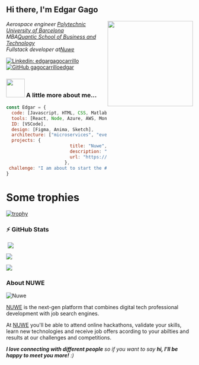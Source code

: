 <h2> Hi there, I'm Edgar Gago </h2>

<img align='right' src="./Assets/profile.png" width="230">

<p><em>Aerospace engineer <a href="https://upc.edu">Polytechnic University of Barcelona</a>
</br>MBA<a href="https://quantic.edu/">Quantic School of Business and Technology</a>
</br>Fullstack developer at<a href="https://nuwe.io">Nuwe</a>
</em></p>


[![Linkedin: edgargagocarrillo](https://img.shields.io/badge/-edgargagocarillo-blue?style=flat-square&logo=Linkedin&logoColor=white&link=https://www.linkedin.com/in/edgargagocarrillo/)](https://www.linkedin.com/in/edgargagocarrillo/)
[![GitHub gagocarrilloedgar](https://img.shields.io/github/followers/gagocarrilloedgar?label=follow&style=social)](https://github.com/gagocarrilloedgar)


### <img src="https://media.giphy.com/media/VgCDAzcKvsR6OM0uWg/giphy.gif" width="50"> A little more about me...  

```javascript
const Edgar = {
  code: [Javascript, HTML, CSS, Matlab, R, SQL,C,C++,Dart],
  tools: [React, Node, Azure, AWS, MongoDB,Vercel, Heroku,Flutter],
  ID: [VSCode],
  design: [Figma, Anima, Sketch],
  architecture: ["microservices", "event-driven", "design system pattern"],
  projects: {
                        title: "Nuwe",
                        description: "The development and job search platform of the future",
                        url: "https://nuwe.io"
                      },
 challenge: "I am about to start the #100DaysOfCode challenge focusing on React and JS"
}
```

# Some trophies

[![trophy](https://github-profile-trophy.vercel.app/?username=gagocarrilloedgar&theme=onedark)](https://github.com/ryo-ma/github-profile-trophy)

### :zap: GitHub Stats

<p>&nbsp;<img align="center" src="https://github-readme-stats.vercel.app/api?username=gagocarrilloedgar&show_icons=true&hide_border=true&show_owner=true&title_color=FFFF00&theme=dark&custom_title= &layout=compact" /><br>

<img align="center" src="https://github-readme-streak-stats.herokuapp.com/?user=gagocarrilloedgar&theme=radical&custom_title=streak-stats&hide_border=true&layout=compact" /><br>

<img align="center" src="https://github-profile-summary-cards.vercel.app/api/cards/profile-details?username=gagocarrilloedgar&theme=dracula" /></p>



### About NUWE

![Nuwe](./Assets/cover.png)


[NUWE](https://nuwe.io) is the next-gen platform that combines digital tech professional development with job search engines.


At [NUWE](https://nuwe.io) you'll be able to attend online hackathons, validate your skills, learn new technologies and receive job offers acording to your abilties and results at our challenges and competitions.


<em><b>I love connecting with different people</b> so if you want to say <b>hi, I'll be happy to meet you more!</b> :)</em>




